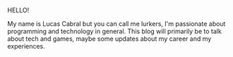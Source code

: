 HELLO!

My name is Lucas Cabral but you can call me lurkers, I'm passionate about programming and technology in general.
This blog will primarily be to talk about tech and games, maybe some updates about my career and my experiences.
